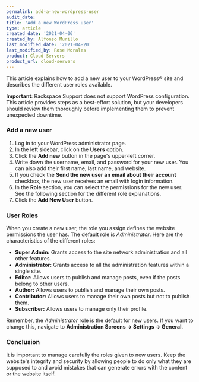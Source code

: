 ```yaml
---
permalink: add-a-new-wordpress-user
audit_date:
title: 'Add a new WordPress user'
type: article
created_date: '2021-04-06'
created_by: Alfonso Murillo
last_modified_date: '2021-04-20'
last_modified_by: Rose Morales
product: Cloud Servers
product_url: cloud-servers
---
```


This article explains how to add a new user to your WordPress&reg; site and
describes the different user roles available.

**Important**: Rackspace Support does not support WordPress configuration. This
article provides steps as a best-effort solution, but your developers should
review them thoroughly before implementing them to prevent unexpected downtime.

### Add a new user

1. Log in to your WordPress administrator page.
2. In the left sidebar, click on the **Users** option.
3. Click the **Add new** button in the page's upper-left corner.
4. Write down the username, email, and password for your new user. You can also
   add their first name, last name, and website.
5. If you check the **Send the new user an email about their account** checkbox,
   the new user receives an email with login information.
6. In the **Role** section, you can select the permissions for the new user.
   See the following section for the different role explanations.
7. Click the **Add New User** button.

### User Roles

When you create a new user, the role you assign defines the website permissions the user
has. The default role is *Administrator*. Here are the characteristics of the different roles:

- **Super Admin:** Grants access to the site network administration
  and all other features.
- **Administrator:** Grants access to all the administration features within a
  single site.
- **Editor:** Allows users to publish and manage posts, even if the posts
  belong to other users.
- **Author:** Allows users to publish and manage their own posts.
- **Contributor:** Allows users to manage their own posts but not to publish them.
- **Subscriber:** Allows users to manage only their profile.

Remember, the *Administrator* role is the default for new users. If
you want to change this, navigate to **Administration Screens -> Settings ->
General**.

### Conclusion

It is important to manage carefully the roles given to new users. Keep the website's
integrity and security by allowing people to do only what they are supposed to and
avoid mistakes that can generate errors with the content or the website itself.
